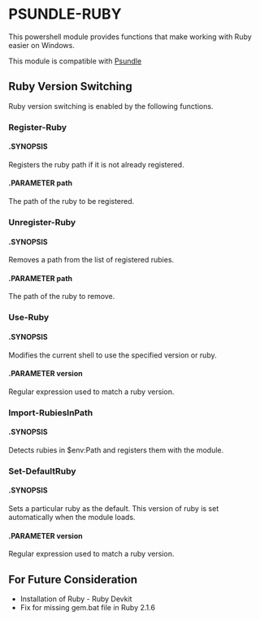# PSUNDLE-RUBY

This powershell module provides functions that make working with Ruby easier on Windows.

This module is compatible with [Psundle](http://github.com/crmckenzie/psundle)

## Ruby Version Switching

Ruby version switching is enabled by the following functions.

### Register-Ruby

#### .SYNOPSIS
Registers the ruby path if it is not already registered.

#### .PARAMETER path
The path of the ruby to be registered.


### Unregister-Ruby

#### .SYNOPSIS
Removes a path from the list of registered rubies.

#### .PARAMETER path
The path of the ruby to remove.

### Use-Ruby

#### .SYNOPSIS
Modifies the current shell to use the specified version or ruby.

#### .PARAMETER version
Regular expression used to match a ruby version.

### Import-RubiesInPath
#### .SYNOPSIS
Detects rubies in $env:Path and registers them with the module.

### Set-DefaultRuby
#### .SYNOPSIS
Sets a particular ruby as the default. This version of ruby is set
automatically when the module loads.

#### .PARAMETER version
Regular expression used to match a ruby version.


## For Future Consideration

* Installation of Ruby - Ruby Devkit
* Fix for missing gem.bat file in Ruby 2.1.6
